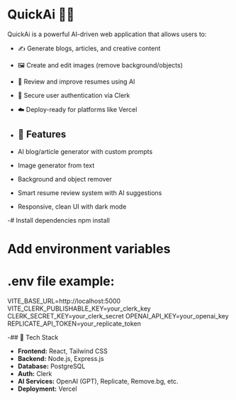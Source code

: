 # QuickAi 🧠✨

QuickAi is a powerful AI-driven web application that allows users to:
- ✍️ Generate blogs, articles, and creative content
- 🖼️ Create and edit images (remove background/objects)
- 📄 Review and improve resumes using AI
- 🔐 Secure user authentication via Clerk
- ☁️ Deploy-ready for platforms like Vercel

- ## 🚀 Features

- AI blog/article generator with custom prompts
- Image generator from text
- Background and object remover
- Smart resume review system with AI suggestions
- Responsive, clean UI with dark mode

-# Install dependencies
npm install

# Add environment variables
# .env file example:
VITE_BASE_URL=http://localhost:5000
VITE_CLERK_PUBLISHABLE_KEY=your_clerk_key
CLERK_SECRET_KEY=your_clerk_secret
OPENAI_API_KEY=your_openai_key
REPLICATE_API_TOKEN=your_replicate_token

-## 🔧 Tech Stack

- **Frontend:** React, Tailwind CSS
- **Backend:** Node.js, Express.js
- **Database:** PostgreSQL
- **Auth:** Clerk
- **AI Services:** OpenAI (GPT), Replicate, Remove.bg, etc.
- **Deployment:** Vercel
